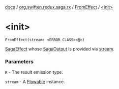 [docs](../../index.md) / [org.swiften.redux.saga.rx](../index.md) / [FromEffect](index.md) / [&lt;init&gt;](./-init-.md)

# &lt;init&gt;

`FromEffect(stream: <ERROR CLASS><`[`R`](index.md#R)`>)`

[SagaEffect](../../org.swiften.redux.saga.common/-saga-effect/index.md) whose [SagaOutput](../-saga-output/index.md) is provided via [stream](stream.md).

### Parameters

`R` - The result emission type.

`stream` - A [Flowable](#) instance.